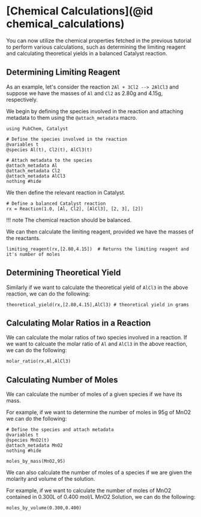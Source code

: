 # [Chemical Calculations](@id chemical_calculations)

You can now utilize the chemical properties fetched in the previous tutorial to perform various calculations, such as determining the limiting reagent and calculating theoretical yields in a balanced Catalyst reaction.

## Determining Limiting Reagent 

As an example, let's consider the reaction `2Al + 3Cl2 --> 2AlCl3` and suppose we have the masses of `Al` and `Cl2` as 2.80g and 4.15g, respectively.

We begin by defining the species involved in the reaction and attaching metadata to them using the `@attach_metadata` macro. 

```@example ind1
using PubChem, Catalyst

# Define the species involved in the reaction
@variables t
@species Al(t), Cl2(t), AlCl3(t)

# Attach metadata to the species
@attach_metadata Al 
@attach_metadata Cl2 
@attach_metadata AlCl3 
nothing #hide
```

We then define the relevant reaction in Catalyst.
```@example ind1
# Define a balanced Catalyst reaction 
rx = Reaction(1.0, [Al, Cl2], [AlCl3], [2, 3], [2])
```
!!! note 
        The chemical reaction should be balanced.

We can then calculate the limiting reagent, provided we have the masses of the reactants.

```@example ind1
limiting_reagent(rx,[2.80,4.15])  # Returns the limiting reagent and it's number of moles
```

## Determining Theoretical Yield

Similarly if we want to calculate the theoretical yield of `AlCl3` in the above reaction, we can do the following:
```@example ind1
theoretical_yield(rx,[2.80,4.15],AlCl3) # theoretical yield in grams
```

## Calculating Molar Ratios in a Reaction

We can calculate the molar ratios of two species involved in a reaction. If we want to calcuate the molar ratio of `Al` and `AlCl3` in the above reaction, we can do the following:
```@example ind1
molar_ratio(rx,Al,AlCl3)
```

## Calculating Number of Moles

We can calculate the number of moles of a given species if we have its mass. 

For example, if we want to determine the number of moles in 95g of MnO2 we can do the following:

```@example ind1
# Define the species and attach metadata
@variables t
@species MnO2(t)
@attach_metadata MnO2
nothing #hide
```

```@example ind1
moles_by_mass(MnO2,95)
```

We can also calculate the number of moles of a species if we are given the molarity and volume of the solution.

For example, if we want to calculate the number of moles of MnO2 contained in 0.300L of 0.400 mol/L MnO2 Solution, we can do the following:

```@example ind1
moles_by_volume(0.300,0.400)
```
